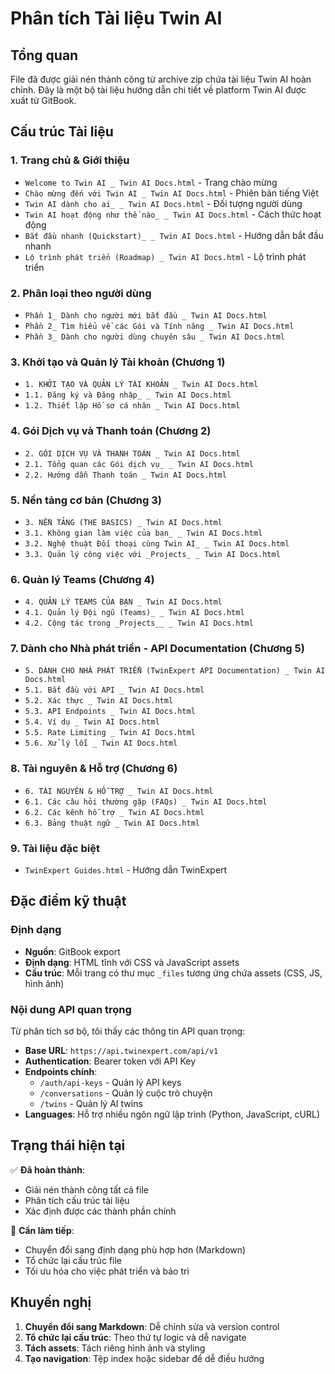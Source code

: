 # Phân tích Tài liệu Twin AI

## Tổng quan
File đã được giải nén thành công từ archive zip chứa tài liệu Twin AI hoàn chỉnh. Đây là một bộ tài liệu hướng dẫn chi tiết về platform Twin AI được xuất từ GitBook.

## Cấu trúc Tài liệu

### 1. Trang chủ & Giới thiệu
- `Welcome to Twin AI _ Twin AI Docs.html` - Trang chào mừng
- `Chào mừng đến với Twin AI _ Twin AI Docs.html` - Phiên bản tiếng Việt
- `Twin AI dành cho ai_ _ Twin AI Docs.html` - Đối tượng người dùng
- `Twin AI hoạt động như thế nào_ _ Twin AI Docs.html` - Cách thức hoạt động
- `Bắt đầu nhanh (Quickstart)_ _ Twin AI Docs.html` - Hướng dẫn bắt đầu nhanh
- `Lộ trình phát triển (Roadmap) _ Twin AI Docs.html` - Lộ trình phát triển

### 2. Phân loại theo người dùng
- `Phần 1_ Dành cho người mới bắt đầu _ Twin AI Docs.html`
- `Phần 2_ Tìm hiểu về các Gói và Tính năng _ Twin AI Docs.html`
- `Phần 3_ Dành cho người dùng chuyên sâu _ Twin AI Docs.html`

### 3. Khởi tạo và Quản lý Tài khoản (Chương 1)
- `1. KHỞI TẠO VÀ QUẢN LÝ TÀI KHOẢN _ Twin AI Docs.html`
- `1.1. Đăng ký và Đăng nhập_ _ Twin AI Docs.html`
- `1.2. Thiết lập Hồ sơ cá nhân _ Twin AI Docs.html`

### 4. Gói Dịch vụ và Thanh toán (Chương 2)
- `2. GÓI DỊCH VỤ VÀ THANH TOÁN _ Twin AI Docs.html`
- `2.1. Tổng quan các Gói dịch vụ_ _ Twin AI Docs.html`
- `2.2. Hướng dẫn Thanh toán _ Twin AI Docs.html`

### 5. Nền tảng cơ bản (Chương 3)
- `3. NỀN TẢNG (THE BASICS) _ Twin AI Docs.html`
- `3.1. Không gian làm việc của bạn_ _ Twin AI Docs.html`
- `3.2. Nghệ thuật Đối thoại cùng Twin AI_ _ Twin AI Docs.html`
- `3.3. Quản lý công việc với _Projects_ _ Twin AI Docs.html`

### 6. Quản lý Teams (Chương 4)
- `4. QUẢN LÝ TEAMS CỦA BẠN _ Twin AI Docs.html`
- `4.1. Quản lý Đội ngũ (Teams)_ _ Twin AI Docs.html`
- `4.2. Cộng tác trong _Projects__ _ Twin AI Docs.html`

### 7. Dành cho Nhà phát triển - API Documentation (Chương 5)
- `5. DÀNH CHO NHÀ PHÁT TRIỂN (TwinExpert API Documentation) _ Twin AI Docs.html`
- `5.1. Bắt đầu với API _ Twin AI Docs.html`
- `5.2. Xác thực _ Twin AI Docs.html`
- `5.3. API Endpoints _ Twin AI Docs.html`
- `5.4. Ví dụ _ Twin AI Docs.html`
- `5.5. Rate Limiting _ Twin AI Docs.html`
- `5.6. Xử lý lỗi _ Twin AI Docs.html`

### 8. Tài nguyên & Hỗ trợ (Chương 6)
- `6. TÀI NGUYÊN & HỖ TRỢ _ Twin AI Docs.html`
- `6.1. Các câu hỏi thường gặp (FAQs) _ Twin AI Docs.html`
- `6.2. Các kênh hỗ trợ _ Twin AI Docs.html`
- `6.3. Bảng thuật ngữ _ Twin AI Docs.html`

### 9. Tài liệu đặc biệt
- `TwinExpert Guides.html` - Hướng dẫn TwinExpert

## Đặc điểm kỹ thuật

### Định dạng
- **Nguồn**: GitBook export
- **Định dạng**: HTML tĩnh với CSS và JavaScript assets
- **Cấu trúc**: Mỗi trang có thư mục `_files` tương ứng chứa assets (CSS, JS, hình ảnh)

### Nội dung API quan trọng
Từ phân tích sơ bộ, tôi thấy các thông tin API quan trọng:

- **Base URL**: `https://api.twinexpert.com/api/v1`
- **Authentication**: Bearer token với API Key
- **Endpoints chính**: 
  - `/auth/api-keys` - Quản lý API keys
  - `/conversations` - Quản lý cuộc trò chuyện
  - `/twins` - Quản lý AI twins
- **Languages**: Hỗ trợ nhiều ngôn ngữ lập trình (Python, JavaScript, cURL)

## Trạng thái hiện tại
✅ **Đã hoàn thành**:
- Giải nén thành công tất cả file
- Phân tích cấu trúc tài liệu
- Xác định được các thành phần chính

🔄 **Cần làm tiếp**:
- Chuyển đổi sang định dạng phù hợp hơn (Markdown)
- Tổ chức lại cấu trúc file
- Tối ưu hóa cho việc phát triển và bảo trì

## Khuyến nghị
1. **Chuyển đổi sang Markdown**: Dễ chỉnh sửa và version control
2. **Tổ chức lại cấu trúc**: Theo thứ tự logic và dễ navigate
3. **Tách assets**: Tách riêng hình ảnh và styling
4. **Tạo navigation**: Tệp index hoặc sidebar để dễ điều hướng
